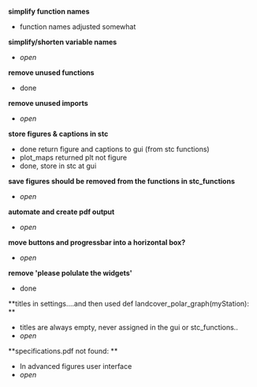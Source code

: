 **simplify function names**
- function names adjusted somewhat

**simplify/shorten variable names**
- *open*

**remove unused functions**
- done
        
**remove unused imports**
- *open*

**store figures & captions in stc**
- done return figure and captions to gui (from stc functions)
- plot_maps returned plt not figure
- done, store in stc at gui
    
**save figures should be removed from the functions in stc_functions**
- *open*

**automate and create pdf output**
- *open*

**move buttons and progressbar into a horizontal box?**
- *open*

**remove 'please polulate the widgets'**
- done

**titles in settings....and then used def landcover_polar_graph(myStation):  **
- titles are always empty, never assigned in the gui or stc_functions..
- *open*


**specifications.pdf not found:  **
- In advanced figures user interface
- *open*
